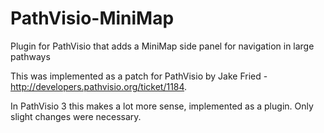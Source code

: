 PathVisio-MiniMap
==========

Plugin for PathVisio that adds a MiniMap side panel for navigation in large pathways

This was implemented as a patch for PathVisio by Jake Fried - http://developers.pathvisio.org/ticket/1184.

In PathVisio 3 this makes a lot more sense, implemented as a plugin. Only slight changes were necessary.


